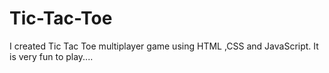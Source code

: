 # Tic-Tac-Toe
I created Tic Tac Toe multiplayer game using HTML ,CSS and JavaScript. It is very fun to play.... 
